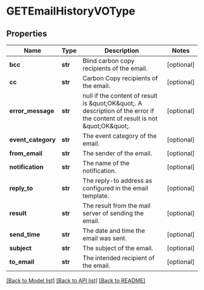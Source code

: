 # GETEmailHistoryVOType

## Properties
Name | Type | Description | Notes
------------ | ------------- | ------------- | -------------
**bcc** | **str** | Blind carbon copy recipients of the email.  | [optional] 
**cc** | **str** | Carbon Copy recipients of the email.  | [optional] 
**error_message** | **str** | null if the content of result is \&quot;OK\&quot;. A description of the error if the content of result is not \&quot;OK\&quot;.  | [optional] 
**event_category** | **str** | The event category of the email.  | [optional] 
**from_email** | **str** | The sender of the email.  | [optional] 
**notification** | **str** | The name of the notification.  | [optional] 
**reply_to** | **str** | The reply-to address as configured in the email template.  | [optional] 
**result** | **str** | The result from the mail server of sending the email.  | [optional] 
**send_time** | **str** | The date and time the email was sent.  | [optional] 
**subject** | **str** | The subject of the email.  | [optional] 
**to_email** | **str** | The intended recipient of the email.  | [optional] 

[[Back to Model list]](../README.md#documentation-for-models) [[Back to API list]](../README.md#documentation-for-api-endpoints) [[Back to README]](../README.md)


